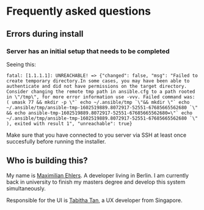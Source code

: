 # Frequently asked questions

## Errors during install

### Server has an initial setup that needs to be completed

Seeing this:
```
fatal: [1.1.1.1]: UNREACHABLE! => {"changed": false, "msg": "Failed to create temporary directory.In some cases, you may have been able to authenticate and did not have permissions on the target directory. Consider changing the remote tmp path in ansible.cfg to a path rooted in \"/tmp\", for more error information use -vvv. Failed command was: ( umask 77 && mkdir -p \"` echo ~/.ansible/tmp `\"&& mkdir \"` echo ~/.ansible/tmp/ansible-tmp-1602519889.8072917-52551-67685665562680 `\" && echo ansible-tmp-1602519889.8072917-52551-67685665562680=\"` echo ~/.ansible/tmp/ansible-tmp-1602519889.8072917-52551-67685665562680 `\" ), exited with result 1", "unreachable": true}
```

Make sure that you have connected to you server via SSH at least once succesfully before running the installer.


## Who is building this?

My name is [Maximilian Ehlers](https://ehlers.berlin). A developer living in Berlin.
I am currently back in university to finish my masters degree and develop this system simultaneously.

Responsible for the UI is [Tabitha Tan](https://tabithatxc.com), a UX developer from Singapore.



